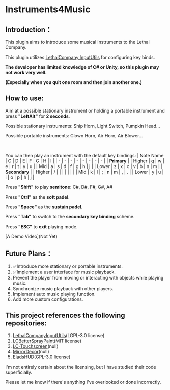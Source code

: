 ﻿# Instruments4Music
## Introduction：
This plugin aims to introduce some musical instruments to the Lethal Company. 

This plugin utilizes [LethalCompany InputUtils](https://thunderstore.io/c/lethal-company/p/Rune580/LethalCompany_InputUtils/) for configuring key binds. 

**The developer has limited knowledge of C# or Unity, so this plugin may not work very well.**

**(Especially when you quit one room and then join another one.)**

## How to use:
Aim at a possible stationary instrument or holding a portable instrument and press **"LeftAlt"** for **2 seconds**.

Possible stationary instruments: Ship Horn, Light Switch, Pumpkin Head...

Possible portable instruments: Clown Horn, Air Horn, Air Blower...

<br />
  
You can then play an instrument with the default key bindings:
| Note Name | C | D | E | F | G | H | I |
| - | - | - | - | - | - | - | - |
| **Primary** |
| Higher | q | w | e | r | t | y | u |
| Mid | a | s | d | f | g | h | j |
| Lower | z | x | c | v | b | n | m |
| **Secondary** |
| Higher | / |   |   |   |   |   |   |
| Mid | k | l | ; | n | m | , | . |
| Lower | y | u | i | o | p | h | j |

Press **"Shift"** to play **semitone**: C#, D#, F#, G#, A#

Press **"Ctrl"** as the **soft padel**.

Press **"Space"** as the **sustain padel**.

Press **"Tab"** to switch to the **secondary key binding** scheme.

Press **"ESC"** to **exit** playing mode.

[A Demo Video](Not Yet)

## Future Plans：
1. ✅Introduce more stationary or portable instruments.
2. ✅Implement a user interface for music playback.
3. Prevent the player from moving or interacting with objects while playing music.
4. Synchronize music playback with other players.
5. Implement auto music playing function.
5. Add more custom configurations.

## This project references the following repositories:
1. [LethalCompanyInputUtils](https://github.com/Rune580/LethalCompanyInputUtils)(LGPL-3.0 license)
2. [LCBetterSprayPaint](https://github.com/taffyko/LCBetterSprayPaint)(MIT license)
3. [LC-Touchscreen](https://github.com/TheDeadSnake/LC-Touchscreen)(null)
4. [MirrorDecor](https://github.com/quackandcheese/MirrorDecor)(null)
5. [EladsHUD](https://github.com/EladNLG/EladsHUD)(GPL-3.0 license)

I'm not entirely certain about the licensing, but I have studied their code superficially. 

Please let me know if there's anything I've overlooked or done incorrectly.